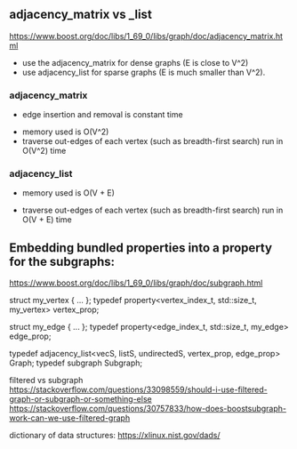 ## adjacency_matrix vs _list
https://www.boost.org/doc/libs/1_69_0/libs/graph/doc/adjacency_matrix.html

 * use the adjacency_matrix for dense graphs (E is close to V^2) 
 * use adjacency_list for sparse graphs (E is much smaller than V^2). 

### adjacency_matrix
+ edge insertion and removal is constant time
- memory used is O(V^2)
- traverse out-edges of each vertex (such as breadth-first search) run in O(V^2) time

### adjacency_list
+ memory used is O(V + E)
- traverse out-edges of each vertex (such as breadth-first search) run in  O(V + E) time

## Embedding bundled properties into a property for the subgraphs:
https://www.boost.org/doc/libs/1_69_0/libs/graph/doc/subgraph.html

struct my_vertex { ... };
typedef property<vertex_index_t, std::size_t, my_vertex> vertex_prop;

struct my_edge { ... };
typedef property<edge_index_t, std::size_t, my_edge> edge_prop;

typedef adjacency_list<vecS, listS, undirectedS, vertex_prop, edge_prop> Graph;
typedef subgraph<Graph> Subgraph;

filtered vs subgraph
https://stackoverflow.com/questions/33098559/should-i-use-filtered-graph-or-subgraph-or-something-else
https://stackoverflow.com/questions/30757833/how-does-boostsubgraph-work-can-we-use-filtered-graph


dictionary of data structures:
https://xlinux.nist.gov/dads/
